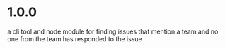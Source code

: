 # 1.0.0

a cli tool and node module for finding issues that mention a team and no one from the team has responded to the issue

